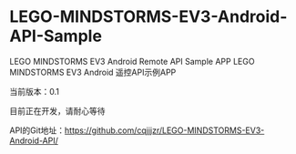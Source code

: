 # LEGO-MINDSTORMS-EV3-Android-API-Sample

LEGO MINDSTORMS EV3 Android Remote API Sample APP
LEGO MINDSTORMS EV3 Android 遥控API示例APP

当前版本：0.1

目前正在开发，请耐心等待

API的Git地址：https://github.com/cqjjjzr/LEGO-MINDSTORMS-EV3-Android-API/
